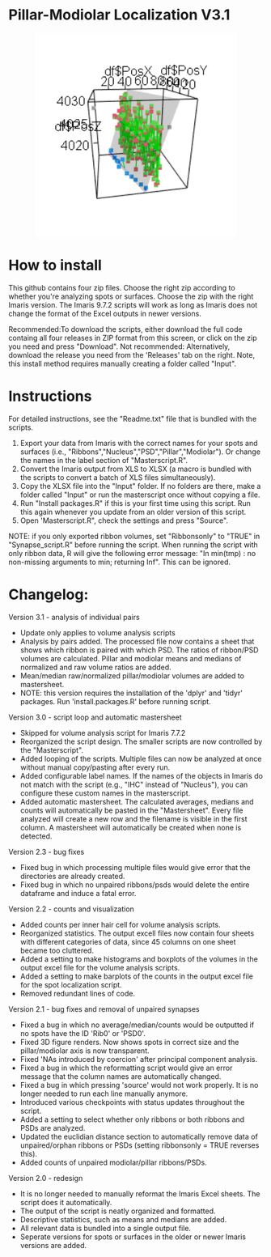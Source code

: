 # Pillar-Modiolar Localization V3.1
<p align="center">
  <img width="400" height="400" src="./output.gif">
</p>

# How to install
This github contains four zip files. Choose the right zip according to whether you're analyzing spots or surfaces.
Choose the zip with the right Imaris version. The Imaris 9.7.2 scripts will work as long as Imaris does not change the format of the Excel outputs in newer versions.

Recommended:To download the scripts, either download the full code containg all four releases in ZIP format from this screen, or click on the zip you need and press "Download". 
Not recommended: Alternatively, download the release you need from the 'Releases' tab on the right. Note, this install method requires manually creating a folder called "Input".

# Instructions
For detailed instructions, see the "Readme.txt" file that is bundled with the scripts.
1. Export your data from Imaris with the correct names for your spots and surfaces (i.e., "Ribbons","Nucleus","PSD","Pillar","Modiolar"). Or change the names in the label section of "Masterscript.R".
2. Convert the Imaris output from XLS to XLSX (a macro is bundled with the scripts to convert a batch of XLS files simultaneously).
3. Copy the XLSX file into the "Input" folder. If no folders are there, make a folder called "Input" or run the masterscript once without copying a file.
4. Run "Install packages.R" if this is your first time using this script. Run this again whenever you update from an older version of this script.
5. Open 'Masterscript.R", check the settings and press "Source".

NOTE: if you only exported ribbon volumes, set "Ribbonsonly" to "TRUE" in "Synapse_script.R" before running the script. When running the script with only ribbon data, R will give the following error message: "In min(tmp) : no non-missing arguments to min; returning Inf". This can be ignored.

# Changelog:
Version 3.1 - analysis of individual pairs
- Update only applies to volume analysis scripts
- Analysis by pairs added. The processed file now contains a sheet that shows which ribbon is paired with which PSD. The ratios of ribbon/PSD volumes are calculated. Pillar and modiolar means and medians of normalized and raw volume ratios are added.
- Mean/median raw/normalized pillar/modiolar volumes are added to mastersheet.
- NOTE: this version requires the installation of the 'dplyr' and 'tidyr' packages. Run 'install.packages.R' before running script.

Version 3.0 - script loop and automatic mastersheet
- Skipped for volume analysis script for Imaris 7.7.2
- Reorganized the script design. The smaller scripts are now controlled by the "Masterscript".
- Added looping of the scripts. Multiple files can now be analyzed at once without manual copy/pasting after every run.
- Added configurable label names. If the names of the objects in Imaris do not match with the script (e.g., "IHC" instead of "Nucleus"), you can configure these custom names in the masterscript.
- Added automatic mastersheet. The calculated averages, medians and counts will automatically be pasted in the "Mastersheet". Every file analyzed will create a new row and the filename is visible in the first column. A mastersheet will automatically be created when none is detected.

Version 2.3 - bug fixes
- Fixed bug in which processing multiple files would give error that the directories are already created.
- Fixed bug in which no unpaired ribbons/psds would delete the entire dataframe and induce a fatal error.

Version 2.2 - counts and visualization
- Added counts per inner hair cell for volume analysis scripts.
- Reorganized statistics. The output excell files now contain four sheets with different categories of data, since 45 columns on one sheet became too cluttered.
- Added a setting to make histograms and boxplots of the volumes in the output excel file for the volume analysis scripts.
- Added a setting to make barplots of the counts in the output excel file for the spot localization script.
- Removed redundant lines of code.

Version 2.1 - bug fixes and removal of unpaired synapses
- Fixed a bug in which no average/median/counts would be outputted if no spots have the ID 'Rib0' or 'PSD0'.
- Fixed 3D figure renders. Now shows spots in correct size and the pillar/modiolar axis is now transparent.
- Fixed 'NAs introduced by coercion' after principal component analysis.
- Fixed a bug in which the reformatting script would give an error message that the column names are automatically changed.
- Fixed a bug in which pressing 'source' would not work properly. It is no longer needed to run each line manually anymore. 
- Introduced various checkpoints with status updates throughout the script.
- Added a setting to select whether only ribbons or both ribbons and PSDs are analyzed.
- Updated the euclidian distance section to automatically remove data of unpaired/orphan ribbons or PSDs (setting ribbonsonly = TRUE reverses this).
- Added counts of unpaired modiolar/pillar ribbons/PSDs.

Version 2.0 - redesign
- It is no longer needed to manually reformat the Imaris Excel sheets. The script does it automatically.
- The output of the script is neatly organized and formatted.
- Descriptive statistics, such as means and medians are added.
- All relevant data is bundled into a single output file.
- Seperate versions for spots or surfaces in the older or newer Imaris versions are added.
